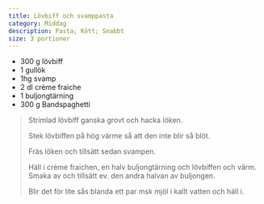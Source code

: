 ```yaml
---
title: Lövbiff och svamppasta
category: Middag
description: Pasta; Kött; Snabbt
size: 3 portioner
---
```


- 300 g lövbiff
- 1 gullök
- 1hg svamp
- 2 dl crème fraiche
- 1 buljongtärning
- 300 g Bandspaghetti 


> Strimlad lövbiff ganska grovt och hacka löken. 
> 
> Stek lövbiffen på hög värme så att den inte blir så blöt. 
> 
> Fräs löken och tillsätt sedan svampen. 
> 
> Häll i crème fraichen, en halv buljongtärning och lövbiffen och värm. Smaka av och tillsätt ev. den andra halvan av buljongen. 
> 
> Blir det för lite sås blanda ett par msk mjöl i kallt vatten och häll i.
